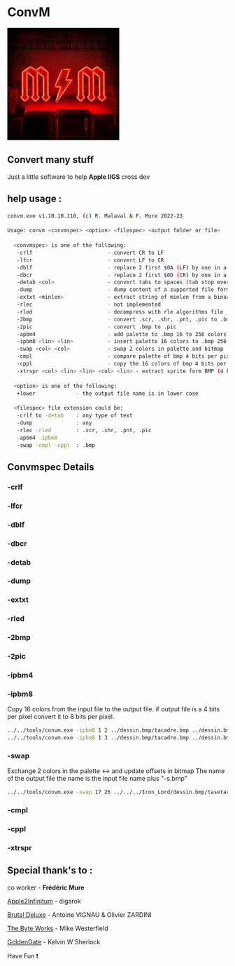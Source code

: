 
# **ConvM**

![Alt text](./MM_PowerUp_256x256.png "ConvM")

## Convert many stuff

Just a little software to help **Apple IIGS** cross dev

## help usage :

```bash
convm.exe v1.10.10.110, (c) R. Malaval & F. Mure 2022-23

Usage: convm <convmspec> <option> <filespec> <output folder or file>

  <convmspec> is one of the following:
   -crlf                        - convert CR to LF
   -lfcr                        - convert LF to CR
   -dblf                        - replace 2 first $0A (LF) by one in a serie
   -dbcr                        - replace 2 first $0D (CR) by one in a serie
   -detab <col>                 - convert tabs to spaces (tab stop every COL columns)
   -dump                        - dump content of a supported file format
   -extxt <minlen>              - extract string of minlen from a binary file
   -rlec                        - not implemented
   -rled                        - decompress with rle algorithms file
   -2bmp                        - convert .scr, .shr, .pnt, .pic to .bmp
   -2pic                        - convert .bmp to .pic
   -apbm4                       - add palette to .bmp 16 to 256 colors
   -ipbm8 <lin> <lin>           - insert palette 16 colors to .bmp 256 colors at lines
   -swap <col> <col>            - swap 2 colors in palette and bitmap
   -cmpl                        - compare palette of bmp 4 bits per pixel
   -cppl                        - copy the 16 colors of bmp 4 bits per pixel and fist 16 colors of bmp 8 bits per pixel
   -xtrspr <col> <lin> <lin> <col> <lin> - extract sprite form BMP (4 bits per pixel) to text to .aii

  <option> is one of the following:
   +lower             - the output file name is in lower case

  <filespec> file extension could be:
   -crlf to -detab    : any type of text
   -dump              : any
   -rlec -rled        : .scr, .shr, .pnt, .pic
   -apbm4 -ipbm8
   -swap -cmpl -cppl  : .bmp
```

## Convmspec Details

### -crlf <file>

### -lfcr <file>

### -dblf <file>

### -dbcr <file>

### -detab <col> <file>

### -dump <file>

### -extxt <minlen> <file>

### -rled

### -2bmp

### -2pic

### -ipbm4 

### -ipbm8 <lin> <lin> <file> <file>

  Copy 16 colors from the input file to the output file.
  if output file is a 4 bits per pixel convert it to 8 bits per pixel.
  ```bash
  ../../tools/convm.exe -ipbm8 1 2 ../dessin.bmp/tacadre.bmp ../dessin.bmp/tasetarc111.bmp
  ../../tools/convm.exe -ipbm8 1 3 ../dessin.bmp/tacadre.bmp ../dessin.bmp/tasetarc111.bmp
  ```

### -swap <col> <col> <file>

  Exchange 2 colors in the palette <col> <-> <col> and update offsets in bitmap
  The name of the output file the name is the input file name plus "-s.bmp"
  ```bash
  ../../tools/convm.exe -swap 17 26 ../../../Iron_Lord/dessin.bmp/tasetarc1.bmp
  ```

### -cmpl <file> <file>

### -cppl <file> <file>

### -xtrspr <col> <lin> <lin> <col> <lin> <file>


## Special thank's to :

co worker - **Frédéric Mure**

[Apple2Infinitum](https://app.slack.com/) - digarok

[Brutal Deluxe](https://www.brutaldeluxe.fr/) - Antoine VIGNAU & Olivier ZARDINI

[The Byte Works](https://www.byteworks.us/Products.html) - Mike Westerfield

[GoldenGate](https://goldengate.gitlab.io/) - Kelvin W Sherlock


Have Fun :exclamation:
